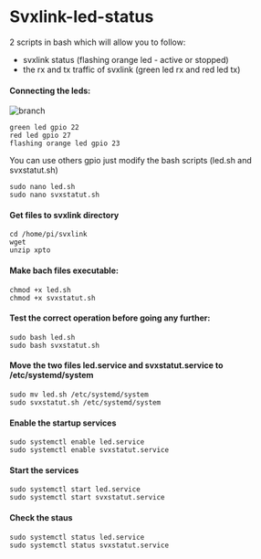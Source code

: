 # Svxlink-led-status

2 scripts in bash which will allow you to follow:
- svxlink status (flashing orange led - active or stopped)
- the rx and tx traffic of svxlink (green led rx and red led tx)

#### Connecting the leds:

<img src = "https://github.com/f5swb/svxlink-led-status/blob/master/branchement github.png" title = "branch">

```
green led gpio 22
red led gpio 27
flashing orange led gpio 23
```

You can use others gpio just modify the bash scripts (led.sh and svxstatut.sh)


```
sudo nano led.sh
sudo nano svxstatut.sh
```


#### Get files to svxlink directory

```
cd /home/pi/svxlink
wget 
unzip xpto
```

#### Make bach files executable:

```
chmod +x led.sh
chmod +x svxstatut.sh
```

#### Test the correct operation before going any further:

```
sudo bash led.sh
sudo bash svxstatut.sh
```

#### Move the two files led.service and svxstatut.service to /etc/systemd/system

```
sudo mv led.sh /etc/systemd/system
sudo svxstatut.sh /etc/systemd/system
```


#### Enable the startup services

```
sudo systemctl enable led.service
sudo systemctl enable svxstatut.service
```

#### Start the services

```
sudo systemctl start led.service
sudo systemctl start svxstatut.service
```
#### Check the staus

```
sudo systemctl status led.service
sudo systemctl status svxstatut.service
```
